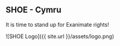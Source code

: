 ## SHOE - Cymru

It is time to stand up for Exanimate rights!

![SHOE Logo]({{ site.url }}/assets/logo.png)

